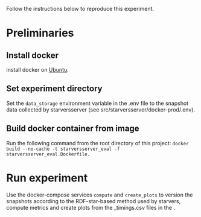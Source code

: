 Follow the instructions below to reproduce this experiment.
# Preliminaries
## Install docker 
install docker on [Ubuntu](https://docs.docker.com/engine/install/ubuntu/#install-using-the-repository).

## Set experiment directory
Set the `data_storage` environment variable in the .env file to the snapshot data collected by starversserver (see src/starversserver/docker-prod/.env).


## Build docker container from image
Run the following command from the root directory of this project: `docker build --no-cache -t starversserver_eval -f starversserver_eval.Dockerfile.`

# Run experiment
Use the docker-compose services `compute` and `create_plots` to version the snapshots according to the RDF-star-based method used by starvers, compute metrics and create plots from the <RDF-dataset>_timings.csv files in the .